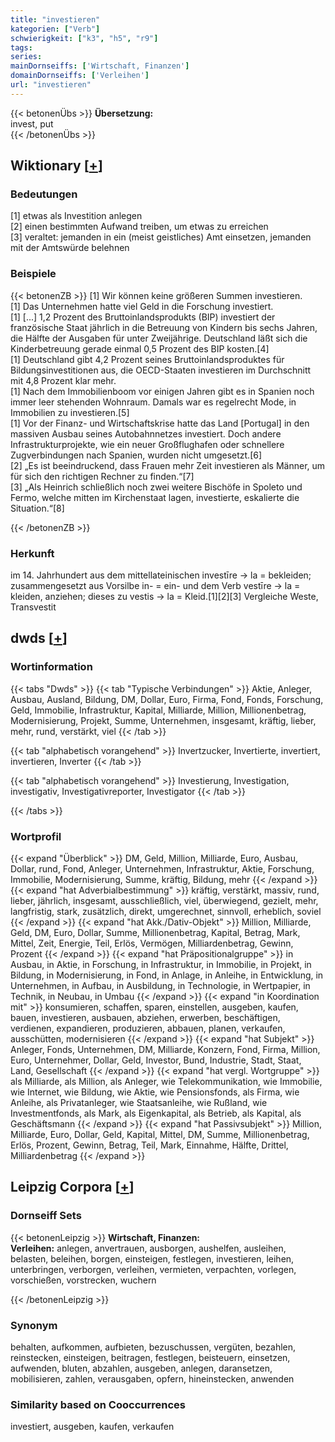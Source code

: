 ```yaml
---
title: "investieren"
kategorien: ["Verb"]
schwierigkeit: ["k3", "h5", "r9"]
tags:
series:
mainDornseiffs: ['Wirtschaft, Finanzen']
domainDornseiffs: ['Verleihen']
url: "investieren"
---
```


{{< betonenÜbs >}}
**Übersetzung:**  
invest, put  
{{< /betonenÜbs >}}

## Wiktionary [[+](https://de.wiktionary.org/wiki/investieren)]

### Bedeutungen
[1] etwas als Investition anlegen  
[2] einen bestimmten Aufwand treiben, um etwas zu erreichen  
[3] veraltet: jemanden in ein (meist geistliches) Amt einsetzen, jemanden mit der Amtswürde belehnen  

### Beispiele
{{< betonenZB >}}
[1] Wir können keine größeren Summen investieren.  
[1] Das Unternehmen hatte viel Geld in die Forschung investiert.  
[1] [...] 1,2 Prozent des Bruttoinlandsprodukts (BIP) investiert der französische Staat jährlich in die Betreuung von Kindern bis sechs Jahren, die Hälfte der Ausgaben für unter Zweijährige. Deutschland läßt sich die Kinderbetreuung gerade einmal 0,5 Prozent des BIP kosten.[4]  
[1] Deutschland gibt 4,2 Prozent seines Bruttoinlandsproduktes für Bildungsinvestitionen aus, die OECD-Staaten investieren im Durchschnitt mit 4,8 Prozent klar mehr.  
[1] Nach dem Immobilienboom vor einigen Jahren gibt es in Spanien noch immer leer stehenden Wohnraum. Damals war es regelrecht Mode, in Immobilien zu investieren.[5]  
[1] Vor der Finanz- und Wirtschaftskrise hatte das Land [Portugal] in den massiven Ausbau seines Autobahnnetzes investiert. Doch andere Infrastrukturprojekte, wie ein neuer Großflughafen oder schnellere Zugverbindungen nach Spanien, wurden nicht umgesetzt.[6]  
[2] „Es ist beeindruckend, dass Frauen mehr Zeit investieren als Männer, um für sich den richtigen Rechner zu finden.“[7]  
[3] „Als Heinrich schließlich noch zwei weitere Bischöfe in Spoleto und Fermo, welche mitten im Kirchenstaat lagen, investierte, eskalierte die Situation.“[8]  

{{< /betonenZB >}}
### Herkunft
im 14. Jahrhundert aus dem mittellateinischen investīre → la = bekleiden; zusammengesetzt aus Vorsilbe in- = ein- und dem Verb vestīre → la = kleiden, anziehen; dieses zu vestis → la = Kleid.[1][2][3] Vergleiche Weste, Transvestit  



## dwds [[+](https://www.dwds.de/wb/investieren)]

### Wortinformation
{{< tabs "Dwds" >}}
{{< tab "Typische Verbindungen" >}}
Aktie, Anleger, Ausbau, Ausland, Bildung, DM, Dollar, Euro, Firma, Fond, Fonds, Forschung, Geld, Immobilie, Infrastruktur, Kapital, Milliarde, Million, Millionenbetrag, Modernisierung, Projekt, Summe, Unternehmen, insgesamt, kräftig, lieber, mehr, rund, verstärkt, viel
{{< /tab >}}

{{< tab "alphabetisch vorangehend" >}}
Invertzucker, Invertierte, invertiert, invertieren, Inverter
{{< /tab >}}

{{< tab "alphabetisch vorangehend" >}}
Investierung, Investigation, investigativ, Investigativreporter, Investigator
{{< /tab >}}

{{< /tabs >}}

### Wortprofil
{{< expand "Überblick" >}} DM, Geld, Million, Milliarde, Euro, Ausbau, Dollar, rund, Fond, Anleger, Unternehmen, Infrastruktur, Aktie, Forschung, Immobilie, Modernisierung, Summe, kräftig, Bildung, mehr {{< /expand >}}
{{< expand "hat Adverbialbestimmung" >}} kräftig, verstärkt, massiv, rund, lieber, jährlich, insgesamt, ausschließlich, viel, überwiegend, gezielt, mehr, langfristig, stark, zusätzlich, direkt, umgerechnet, sinnvoll, erheblich, soviel {{< /expand >}}
{{< expand "hat Akk./Dativ-Objekt" >}} Million, Milliarde, Geld, DM, Euro, Dollar, Summe, Millionenbetrag, Kapital, Betrag, Mark, Mittel, Zeit, Energie, Teil, Erlös, Vermögen, Milliardenbetrag, Gewinn, Prozent {{< /expand >}}
{{< expand "hat Präpositionalgruppe" >}} in Ausbau, in Aktie, in Forschung, in Infrastruktur, in Immobilie, in Projekt, in Bildung, in Modernisierung, in Fond, in Anlage, in Anleihe, in Entwicklung, in Unternehmen, in Aufbau, in Ausbildung, in Technologie, in Wertpapier, in Technik, in Neubau, in Umbau {{< /expand >}}
{{< expand "in Koordination mit" >}} konsumieren, schaffen, sparen, einstellen, ausgeben, kaufen, bauen, investieren, ausbauen, abziehen, erwerben, beschäftigen, verdienen, expandieren, produzieren, abbauen, planen, verkaufen, ausschütten, modernisieren {{< /expand >}}
{{< expand "hat Subjekt" >}} Anleger, Fonds, Unternehmen, DM, Milliarde, Konzern, Fond, Firma, Million, Euro, Unternehmer, Dollar, Geld, Investor, Bund, Industrie, Stadt, Staat, Land, Gesellschaft {{< /expand >}}
{{< expand "hat vergl. Wortgruppe" >}} als Milliarde, als Million, als Anleger, wie Telekommunikation, wie Immobilie, wie Internet, wie Bildung, wie Aktie, wie Pensionsfonds, als Firma, wie Anleihe, als Privatanleger, wie Staatsanleihe, wie Rußland, wie Investmentfonds, als Mark, als Eigenkapital, als Betrieb, als Kapital, als Geschäftsmann {{< /expand >}}
{{< expand "hat Passivsubjekt" >}} Million, Milliarde, Euro, Dollar, Geld, Kapital, Mittel, DM, Summe, Millionenbetrag, Erlös, Prozent, Gewinn, Betrag, Teil, Mark, Einnahme, Hälfte, Drittel, Milliardenbetrag {{< /expand >}}

## Leipzig Corpora [[+](https://corpora.uni-leipzig.de/en/res?word=investieren&corpusId=deu_newscrawl-public_2018)]

### Dornseiff Sets
{{< betonenLeipzig >}}
**Wirtschaft, Finanzen:**  
**Verleihen:** anlegen, anvertrauen, ausborgen, aushelfen, ausleihen, belasten, beleihen, borgen, einsteigen, festlegen, investieren, leihen, unterbringen, verborgen, verleihen, vermieten, verpachten, vorlegen, vorschießen, vorstrecken, wuchern  

{{< /betonenLeipzig >}}

### Synonym
behalten, aufkommen, aufbieten, bezuschussen, vergüten, bezahlen, reinstecken, einsteigen, beitragen, festlegen, beisteuern, einsetzen, aufwenden, bluten, abzahlen, ausgeben, anlegen, daransetzen, mobilisieren, zahlen, verausgaben, opfern, hineinstecken, anwenden


### Similarity based on Cooccurrences
investiert, ausgeben, kaufen, verkaufen

